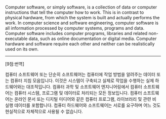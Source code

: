 Computer software, or simply software, is a collection of data or computer instructions that tell the computer how to work. This is in contrast to physical hardware, from which the system is built and actually performs the work. In computer science and software engineering, computer software is all information processed by computer systems, programs and data. Computer software includes computer programs, libraries and related non-executable data, such as online documentation or digital media. Computer hardware and software require each other and neither can be realistically used on its own.

*  *  *
[9점:번역]

컴퓨터 소프트웨어 또는 단순히 소프트웨어는 컴퓨터에 작업 방법을 알려주는 데이터 또는 컴퓨터 지침 모음입니다. 이것은 시스템이 구축되고 실제로 작업을 수행하는 실제 하드웨어와는 대조적입니다. 컴퓨터 과학 및 소프트웨어 엔지니어링에서 컴퓨터 소프트웨어는 컴퓨터 시스템, 프로그램 및 데이터로 처리되는 모든 정보입니다. 컴퓨터 소프트웨어는 온라인 문서 또는 디지털 미디어와 같은 컴퓨터 프로그램, 라이브러리 및 관련 비 실행 데이터를 포함합니다. 컴퓨터 하드웨어와 소프트웨어는 서로를 요구하며 어느 것도 현실적으로 자체적으로 사용될 수 없습니다.
